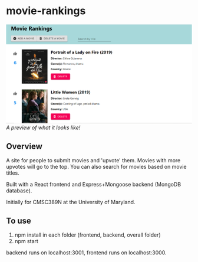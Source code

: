 # movie-rankings

![movie-rankings preview](./movie-rankings.png)
*A preview of what it looks like!*

## Overview

A site for people to submit movies and 'upvote' them. Movies with more upvotes will go to the top. You can also search for movies based on movie titles. 

Built with a React frontend and Express+Mongoose backend (MongoDB database).

Initially for CMSC389N at the University of Maryland. 

## To use
1. npm install in each folder (frontend, backend, overall folder)
2. npm start

backend runs on localhost:3001, frontend runs on localhost:3000. 